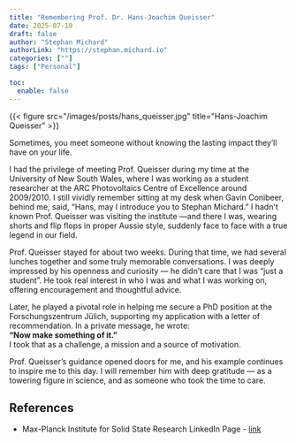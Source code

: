```yaml
---
title: "Remembering Prof. Dr. Hans-Joachim Queisser"
date: 2025-07-10
draft: false
author: "Stephan Michard"
authorLink: "https://stephan.michard.io"
categories: [""]
tags: ["Personal"]

toc:
  enable: false
---
```


{{< figure src="/images/posts/hans_queisser.jpg" title="Hans-Joachim Queisser" >}}

Sometimes, you meet someone without knowing the lasting impact they’ll have on your life.

I had the privilege of meeting Prof. Queisser during my time at the University of New South Wales, where I was working as a student researcher at the ARC Photovoltaics Centre of Excellence around 2009/2010. I still vividly remember sitting at my desk when Gavin Conibeer, behind me, said, “Hans, may I introduce you to Stephan Michard.” I hadn't known Prof. Queisser was visiting the institute —and there I was, wearing shorts and flip flops in proper Aussie style, suddenly face to face with a true legend in our field.

Prof. Queisser stayed for about two weeks. During that time, we had several lunches together and some truly memorable conversations. I was deeply impressed by his openness and curiosity — he didn’t care that I was “just a student”. He took real interest in who I was and what I was working on, offering encouragement and thoughtful advice.

Later, he played a pivotal role in helping me secure a PhD position at the Forschungszentrum Jülich, supporting my application with a letter of recommendation.
In a private message, he wrote:  
**“Now make something of it.”**  
I took that as a challenge, a mission and a source of motivation.

Prof. Queisser’s guidance opened doors for me, and his example continues to inspire me to this day. I will remember him with deep gratitude — as a towering figure in science, and as someone who took the time to care.


## References
- Max-Planck Institute for Solid State Research LinkedIn Page - [link](https://www.linkedin.com/posts/max-planck-institute-for-solid-state-research-stuttgart-germany_we-mourn-the-passing-of-prof-dr-hans-joachim-activity-7348623097874255873-2tm6?utm_source=share&utm_medium=member_desktop&rcm=ACoAAAtEiQcBEy8d8vSnm8NBZWZ0faicZji_MK0)